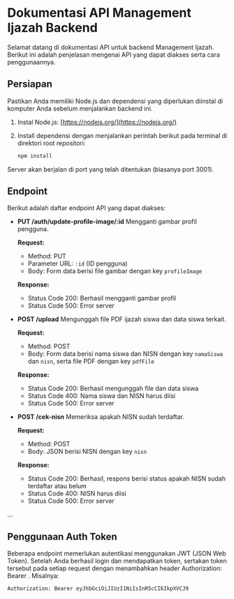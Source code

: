 
# Dokumentasi API Management Ijazah Backend

Selamat datang di dokumentasi API untuk backend Management Ijazah. Berikut ini adalah penjelasan mengenai API yang dapat diakses serta cara penggunaannya.

## Persiapan

Pastikan Anda memiliki Node.js dan dependensi yang diperlukan diinstal di komputer Anda sebelum menjalankan backend ini.

1. Instal Node.js: [https://nodejs.org/](https://nodejs.org/)

2. Install dependensi dengan menjalankan perintah berikut pada terminal di direktori root repositori:

   ```bash
   npm install
Server akan berjalan di port yang telah ditentukan (biasanya port 3001).

## Endpoint

Berikut adalah daftar endpoint API yang dapat diakses:

- **PUT /auth/update-profile-image/:id**
  Mengganti gambar profil pengguna.

  **Request:**
  - Method: PUT
  - Parameter URL: `:id` (ID pengguna)
  - Body: Form data berisi file gambar dengan key `profileImage`

  **Response:**
  - Status Code 200: Berhasil mengganti gambar profil
  - Status Code 500: Error server

- **POST /upload**
  Mengunggah file PDF ijazah siswa dan data siswa terkait.

  **Request:**
  - Method: POST
  - Body: Form data berisi nama siswa dan NISN dengan key `namaSiswa` dan `nisn`, serta file PDF dengan key `pdfFile`

  **Response:**
  - Status Code 200: Berhasil mengunggah file dan data siswa
  - Status Code 400: Nama siswa dan NISN harus diisi
  - Status Code 500: Error server

- **POST /cek-nisn**
  Memeriksa apakah NISN sudah terdaftar.

  **Request:**
  - Method: POST
  - Body: JSON berisi NISN dengan key `nisn`

  **Response:**
  - Status Code 200: Berhasil, respons berisi status apakah NISN sudah terdaftar atau belum
  - Status Code 400: NISN harus diisi
  - Status Code 500: Error server

...

## Penggunaan Auth Token
Beberapa endpoint memerlukan autentikasi menggunakan JWT (JSON Web Token). Setelah Anda berhasil login dan mendapatkan token, sertakan token tersebut pada setiap request dengan menambahkan header Authorization: Bearer <token>.
Misalnya:
  ```bash
 Authorization: Bearer eyJhbGciOiJIUzI1NiIsInR5cCI6IkpXVCJ9
